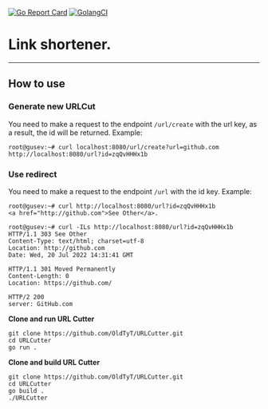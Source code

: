 [![Go Report Card](https://goreportcard.com/badge/github.com/OldTyT/URLCutter)](https://goreportcard.com/report/OldTyT/URLCutter)
[![GolangCI](https://golangci.com/badges/github.com/OldTyT/URLCutter.svg)](https://golangci.com/r/github.com/OldTyT/URLCutter)


# Link shortener.

---
## How to use

### Generate new URLCut

You need to make a request to the endpoint `/url/create` with the url key, as a result, the id will be returned. Example:

```shell script
root@gusev:~# curl localhost:8080/url/create?url=github.com
http://localhost:8080/url?id=zqQvHHHx1b
```

### Use redirect

You need to make a request to the endpoint `/url` with the id key. Example:

```shell script
root@gusev:~# curl http://localhost:8080/url?id=zqQvHHHx1b
<a href="http://github.com">See Other</a>.

root@gusev:~# curl -ILs http://localhost:8080/url?id=zqQvHHHx1b
HTTP/1.1 303 See Other
Content-Type: text/html; charset=utf-8
Location: http://github.com
Date: Wed, 20 Jul 2022 14:31:41 GMT

HTTP/1.1 301 Moved Permanently
Content-Length: 0
Location: https://github.com/

HTTP/2 200 
server: GitHub.com
```
**Clone and run URL Cutter**

```shell script
git clone https://github.com/OldTyT/URLCutter.git
cd URLCutter
go run .
```

**Clone and build URL Cutter**

```shell script
git clone https://github.com/OldTyT/URLCutter.git
cd URLCutter
go build .
./URLCutter
```
